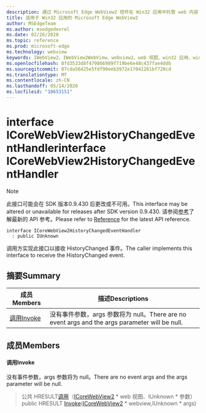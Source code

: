 ```yaml
---
description: 通过 Microsoft Edge WebView2 控件在 Win32 应用中托管 web 内容
title: 适用于 Win32 应用的 Microsoft Edge WebView2
author: MSEdgeTeam
ms.author: msedgedevrel
ms.date: 02/26/2020
ms.topic: reference
ms.prod: microsoft-edge
ms.technology: webview
keywords: IWebView2、IWebView2WebView、webview2、web 视图、win32 应用、win32、edge、ICoreWebView2、ICoreWebView2Host、浏览器控件、边缘 html
ms.openlocfilehash: 8fd3533d8f479866989f719be6e48c437fae4ddb
ms.sourcegitcommit: 07cda56425e5fdf90eeb3972e17041261bf720cd
ms.translationtype: MT
ms.contentlocale: zh-CN
ms.lasthandoff: 05/14/2020
ms.locfileid: "10653151"
---
```

# <span data-ttu-id="b10dd-104">interface ICoreWebView2HistoryChangedEventHandler</span><span class="sxs-lookup"><span data-stu-id="b10dd-104">interface ICoreWebView2HistoryChangedEventHandler</span></span> 

> [!NOTE]
> <span data-ttu-id="b10dd-105">此接口可能会在 SDK 版本0.9.430 后更改或不可用。</span><span class="sxs-lookup"><span data-stu-id="b10dd-105">This interface may be altered or unavailable for releases after SDK version 0.9.430.</span></span> <span data-ttu-id="b10dd-106">请参阅[参考](../../../webview2-api-reference.md)了解最新的 API 参考。</span><span class="sxs-lookup"><span data-stu-id="b10dd-106">Please refer to [Reference](../../../webview2-api-reference.md) for the latest API reference.</span></span>

```
interface ICoreWebView2HistoryChangedEventHandler
  : public IUnknown
```

<span data-ttu-id="b10dd-107">调用方实现此接口以接收 HistoryChanged 事件。</span><span class="sxs-lookup"><span data-stu-id="b10dd-107">The caller implements this interface to receive the HistoryChanged event.</span></span>

## <span data-ttu-id="b10dd-108">摘要</span><span class="sxs-lookup"><span data-stu-id="b10dd-108">Summary</span></span>

 <span data-ttu-id="b10dd-109">成员</span><span class="sxs-lookup"><span data-stu-id="b10dd-109">Members</span></span>                        | <span data-ttu-id="b10dd-110">描述</span><span class="sxs-lookup"><span data-stu-id="b10dd-110">Descriptions</span></span>
--------------------------------|---------------------------------------------
[<span data-ttu-id="b10dd-111">调用</span><span class="sxs-lookup"><span data-stu-id="b10dd-111">Invoke</span></span>](#invoke) | <span data-ttu-id="b10dd-112">没有事件参数，args 参数将为 null。</span><span class="sxs-lookup"><span data-stu-id="b10dd-112">There are no event args and the args parameter will be null.</span></span>

## <span data-ttu-id="b10dd-113">成员</span><span class="sxs-lookup"><span data-stu-id="b10dd-113">Members</span></span>

#### <span data-ttu-id="b10dd-114">调用</span><span class="sxs-lookup"><span data-stu-id="b10dd-114">Invoke</span></span> 

<span data-ttu-id="b10dd-115">没有事件参数，args 参数将为 null。</span><span class="sxs-lookup"><span data-stu-id="b10dd-115">There are no event args and the args parameter will be null.</span></span>

> <span data-ttu-id="b10dd-116">公共 HRESULT[调用](#invoke)（[ICoreWebView2](ICoreWebView2.md) \* web 视图、IUnknown \* 参数）</span><span class="sxs-lookup"><span data-stu-id="b10dd-116">public HRESULT [Invoke](#invoke)([ICoreWebView2](ICoreWebView2.md) \* webview,IUnknown \* args)</span></span>

